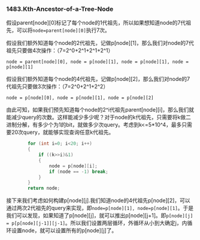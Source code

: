 ### 1483.Kth-Ancestor-of-a-Tree-Node
假设parent[node][0]标记了每个node的1代祖先，所以如果想知道node的7代祖先，可以将```node=parent[node][0]```执行7次。

假设我们额外知道每个node的2代祖先，记做p[node][1]，那么我们对node的7代祖先只要做4次操作：（7=2^0+2^1+2^1+2^1）
```
node = parent[node][0], node = p[node][1], node = p[node][1], node = p[node][1]
```
假设我们额外知道每个node的4代祖先，记做p[node][2]，那么我们对node的7代祖先只要做3次操作：（7=2^0+2^1+2^2）
```
node = p[node][0], node = p[node][1], node = p[node][2]
```
由此可知，如果我们预先知道每个node的2^i代祖先parent[node][i]，那么我们就能减少query的次数。这样能减少多少呢？对于node的k代祖先，只需要将k做二进制分解，有多少个为1的bit，就做多少次query。考虑到k<=5*10^4，最多只需要20次query，就能够实现查询任意k代祖先。
```cpp
        for (int i=0; i<20; i++)
        {
            if ((k>>i)&1)
            {
                node = p[node][i];
                if (node == -1) break;
            }                
        }
        return node;
```
接下来我们考虑如何构建p[node][j].我们知道node的4代祖先p[node][2]，可以通过两次2代祖先的query来实现，即```node=p[node][1], node=p[node][1]```。于是我们可以发现，如果知道了p[node][j]，就可以推出p[node][j+1]。即```p[node][j] = p[p[node][j-1]][j-1]```。所以我们设置两层循环，外循环从小到大确定j，内循环设置node，就可以设置所有的p[node][j]了。
